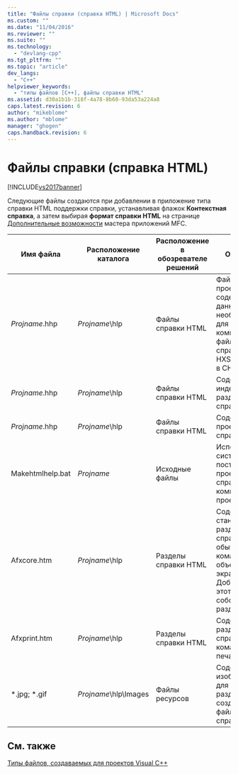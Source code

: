```yaml
---
title: "Файлы справки (справка HTML) | Microsoft Docs"
ms.custom: ""
ms.date: "11/04/2016"
ms.reviewer: ""
ms.suite: ""
ms.technology: 
  - "devlang-cpp"
ms.tgt_pltfrm: ""
ms.topic: "article"
dev_langs: 
  - "C++"
helpviewer_keywords: 
  - "типы файлов [C++], файлы справки HTML"
ms.assetid: d30a1b1b-318f-4a78-8b60-93da53a224a8
caps.latest.revision: 6
author: "mikeblome"
ms.author: "mblome"
manager: "ghogen"
caps.handback.revision: 6
---
```

# Файлы справки (справка HTML)
[!INCLUDE[vs2017banner](../assembler/inline/includes/vs2017banner.md)]

Следующие файлы создаются при добавлении в приложение типа справки HTML поддержки справки, устанавливая флажок **Контекстная справка**, а затем выбирая **формат справки HTML** на странице [Дополнительные возможности](../mfc/reference/advanced-features-mfc-application-wizard.md) мастера приложений MFC.  
  
|Имя файла|Расположение каталога|Расположение в обозревателе решений|Описание|  
|---------------|---------------------------|-----------------------------------------|--------------|  
|*Projname*.hhp|*Projname*\\hlp|Файлы справки HTML|Файл справки проекта.  Он содержит данные, необходимые для компиляции файлов справки в HXS\-файл или в CHM\-файл.|  
|*Projname*.hhp|*Projname*\\hlp|Файлы справки HTML|Содержит индекс разделов справки.|  
|*Projname*.hhp|*Projname*\\hlp|Файлы справки HTML|Содержимое проекта справки.|  
|Makehtmlhelp.bat|*Projname*|Исходные файлы|Используются системой для построения проекта справки, когда компилируется проект.|  
|Afxcore.htm|*Projname*\\hlp|Разделы справки HTML|Содержит стандартные разделы справки для обычных команд MFC и объектов экрана.  Добавьте в этот файл свои собственные разделы.|  
|Afxprint.htm|*Projname*\\hlp|Разделы справки HTML|Содержит разделы справки для команд печати.|  
|\*.jpg; \*.gif|*Projname*\\hlp\\Images|Файлы ресурсов|Содержат изображения для различных разделов создаваемых файлов справки.|  
  
## См. также  
 [Типы файлов, создаваемых для проектов Visual C\+\+](../ide/file-types-created-for-visual-cpp-projects.md)